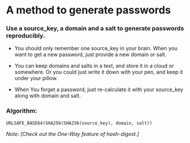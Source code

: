 # A method to generate passwords 

### Use a source_key, a domain and a salt to generate passwords reproducibly. 

- You should only remember one source_key in your brain. When you want to get a new password, just provide a new domain or salt.

- You can keep domains and salts in a text, and store it in a cloud or somewhere. Or you could just write it down with your pen, and keep it under your pillow.

- When You forget a password, just re-calculate it with your source_key along with domain and salt.

### Algorithm: 

```
URLSAFE_BASE64(SHA256(SHA256(source_key), domain, salt))
```
*Note: [Check out the One-Way feature of hash-digest.]*



[^domain]: could be a website name or something.
[^salt]: could be user_name or something.



